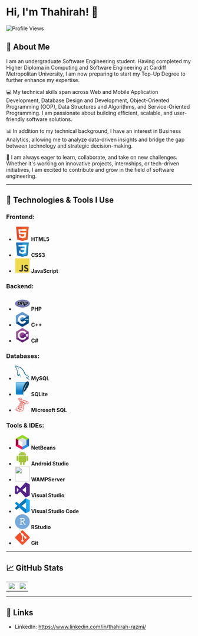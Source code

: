 # Hi, I'm Thahirah! 👋

![Profile Views](https://komarev.com/ghpvc/?username=Thahirah-Razmi&color=blue)

## 🚀 About Me
 I am an undergraduate Software Engineering student. Having completed my Higher Diploma in Computing and Software Engineering at Cardiff Metropolitan University, I am now preparing to start my Top-Up Degree to further enhance my expertise.

💻 My technical skills span across Web and Mobile Application Development, Database Design and Development, Object-Oriented Programming (OOP), Data Structures and Algorithms, and Service-Oriented Programming. I am passionate about building efficient, scalable, and user-friendly software solutions.

📊 In addition to my technical background, I have an interest in Business Analytics, allowing me to analyze data-driven insights and bridge the gap between technology and strategic decision-making.

🚀 I am always eager to learn, collaborate, and take on new challenges. Whether it's working on innovative projects, internships, or tech-driven initiatives, I am excited to contribute and grow in the field of software engineering.

---

## 🔧 Technologies & Tools I Use

### Frontend:
- <img src="https://raw.githubusercontent.com/devicons/devicon/master/icons/html5/html5-original.svg" width="40" height="40"/> **HTML5**
- <img src="https://raw.githubusercontent.com/devicons/devicon/master/icons/css3/css3-original.svg" width="40" height="40"/> **CSS3**
- <img src="https://raw.githubusercontent.com/devicons/devicon/master/icons/javascript/javascript-original.svg" width="40" height="40"/> **JavaScript**

### Backend:
- <img src="https://raw.githubusercontent.com/devicons/devicon/master/icons/php/php-original.svg" width="40" height="40"/> **PHP**
- <img src="https://raw.githubusercontent.com/devicons/devicon/master/icons/cplusplus/cplusplus-original.svg" width="40" height="40"/> **C++**
- <img src="https://raw.githubusercontent.com/devicons/devicon/master/icons/csharp/csharp-original.svg" width="40" height="40"/> **C#**

### Databases:
- <img src="https://raw.githubusercontent.com/devicons/devicon/master/icons/mysql/mysql-original.svg" width="40" height="40"/> **MySQL**
- <img src="https://raw.githubusercontent.com/devicons/devicon/master/icons/sqlite/sqlite-original.svg" width="40" height="40"/> **SQLite**
- <img src="https://raw.githubusercontent.com/devicons/devicon/master/icons/microsoftsqlserver/microsoftsqlserver-plain.svg" width="40" height="40"/> **Microsoft SQL**

### Tools & IDEs:
- <img src="https://raw.githubusercontent.com/devicons/devicon/master/icons/netbeans/netbeans-original.svg" width="40" height="40"/> **NetBeans**
- <img src="https://raw.githubusercontent.com/devicons/devicon/master/icons/android/android-original.svg" width="40" height="40"/> **Android Studio**
- <img src="https://raw.githubusercontent.com/devicons/devicon/master/icons/wamp/wamp-original.svg" width="40" height="40"/> **WAMPServer**
- <img src="https://raw.githubusercontent.com/devicons/devicon/master/icons/visualstudio/visualstudio-plain.svg" width="40" height="40"/> **Visual Studio**
- <img src="https://raw.githubusercontent.com/devicons/devicon/master/icons/vscode/vscode-original.svg" width="40" height="40"/> **Visual Studio Code**
- <img src="https://raw.githubusercontent.com/devicons/devicon/master/icons/rstudio/rstudio-original.svg" width="40" height="40"/> **RStudio**
- <img src="https://raw.githubusercontent.com/devicons/devicon/master/icons/git/git-original.svg" width="40" height="40"/> **Git**


---

## 📈 GitHub Stats

<table>
  <tr>
    <td>
      <img src="https://github-readme-stats.vercel.app/api?username=Thahirah-Razmi&show_icons=true&theme=radical" />
    </td>
    <td>
      <img src="https://github-readme-stats.vercel.app/api/top-langs/?username=Thahirah-Razmi&layout=compact&theme=radical" />
    </td>
  </tr>
</table>

---

## 🔗 Links
- LinkedIn: https://www.linkedin.com/in/thahirah-razmi/

